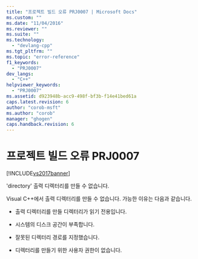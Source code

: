 ```yaml
---
title: "프로젝트 빌드 오류 PRJ0007 | Microsoft Docs"
ms.custom: ""
ms.date: "11/04/2016"
ms.reviewer: ""
ms.suite: ""
ms.technology: 
  - "devlang-cpp"
ms.tgt_pltfrm: ""
ms.topic: "error-reference"
f1_keywords: 
  - "PRJ0007"
dev_langs: 
  - "C++"
helpviewer_keywords: 
  - "PRJ0007"
ms.assetid: d923948b-acc9-498f-bf3b-f14e41bed61a
caps.latest.revision: 6
author: "corob-msft"
ms.author: "corob"
manager: "ghogen"
caps.handback.revision: 6
---
```

# 프로젝트 빌드 오류 PRJ0007
[!INCLUDE[vs2017banner](../../assembler/inline/includes/vs2017banner.md)]

'directory' 출력 디렉터리를 만들 수 없습니다.  
  
 Visual C\+\+에서 출력 디렉터리를 만들 수 없습니다.  가능한 이유는 다음과 같습니다.  
  
-   출력 디렉터리를 만들 디렉터리가 읽기 전용입니다.  
  
-   시스템의 디스크 공간이 부족합니다.  
  
-   잘못된 디렉터리 경로를 지정했습니다.  
  
-   디렉터리를 만들기 위한 사용자 권한이 없습니다.
